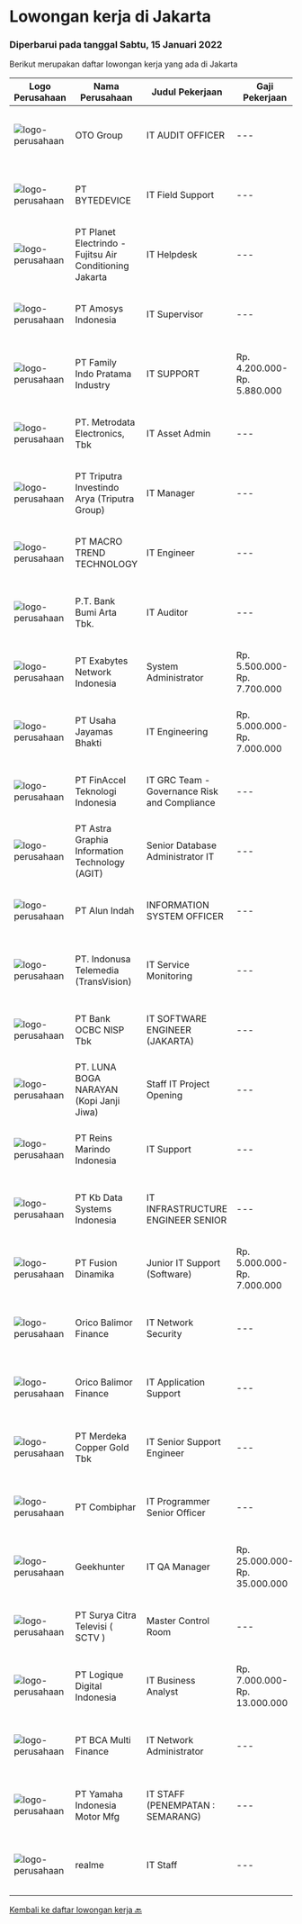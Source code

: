 
  # Lowongan kerja di Jakarta

  ### Diperbarui pada tanggal Sabtu, 15 Januari 2022

  Berikut merupakan daftar lowongan kerja yang ada di Jakarta

  |Logo Perusahaan | Nama Perusahaan | Judul Pekerjaan | Gaji Pekerjaan | Lokasi | Deskripsi | Tanggal diunggah | Pranala |
  | -------------- | --------------- | --------------- | --------- | --------- | -------------- | ------- | ----------- |
  |![logo-perusahaan](https://image-service-cdn.seek.com.au/4480daa262a58b61c18ce894b94c727e5334a38b/ee4dce1061f3f616224767ad58cb2fc751b8d2dc)|OTO Group|IT AUDIT OFFICER|---|Jakarta Selatan|Lingkup Kerja: Memeriksa dan menganalisa IT strategic plan, BCP (Business continuity planning) dan DRP (Disaster Recovery Plan), Security (Aplikasi,...|Jumat, 14 Januari 2022|https://www.jobstreet.co.id/id/job/it-audit-officer-3756199?token=0~4836655b-4b2c-4604-adba-d11a285c2a96&sectionRank=1&jobId=jobstreet-id-job-3756199|
|![logo-perusahaan](https://image-service-cdn.seek.com.au/1c0636a5bfeaac3984a838c67bd9710445dacee2/ee4dce1061f3f616224767ad58cb2fc751b8d2dc)|PT BYTEDEVICE|IT Field Support|---|Jakarta Raya|Deskripsi Pekerjaan Menangani troubleshooting hardware Menangani troubleshooting software Troubleshooting komputer, Win XP, Win 2007, Jaringan LAN,...|Jumat, 14 Januari 2022|https://www.jobstreet.co.id/id/job/it-field-support-3756320?token=0~4836655b-4b2c-4604-adba-d11a285c2a96&sectionRank=2&jobId=jobstreet-id-job-3756320|
|![logo-perusahaan](https://image-service-cdn.seek.com.au/1fdd238b52938e933bd460bd695ef123db074d98/ee4dce1061f3f616224767ad58cb2fc751b8d2dc)|PT Planet Electrindo - Fujitsu Air Conditioning Jakarta|IT Helpdesk|---|Jakarta Utara|Requirement: Diploma or Bachelor's degree in Computer Science, Information Technology or related discipline At least 2 years of experience in...|Kamis, 13 Januari 2022|https://www.jobstreet.co.id/id/job/it-helpdesk-3754891?token=0~4836655b-4b2c-4604-adba-d11a285c2a96&sectionRank=3&jobId=jobstreet-id-job-3754891|
|![logo-perusahaan](https://image-service-cdn.seek.com.au/5c9342b7649b007778d31099fcd2c07ff47306b4/ee4dce1061f3f616224767ad58cb2fc751b8d2dc)|PT Amosys Indonesia|IT Supervisor|---|Jakarta Raya|Tugas: Membantu kelancaran operasional Perusahaan yg berhubungan dengan teknologi Maintain Mail server, Networking, Domain, hosting dan data Backup...|Jumat, 14 Januari 2022|https://www.jobstreet.co.id/id/job/it-supervisor-3755524?token=0~4836655b-4b2c-4604-adba-d11a285c2a96&sectionRank=4&jobId=jobstreet-id-job-3755524|
|![logo-perusahaan](https://image-service-cdn.seek.com.au/9cf3af0c30c44f7a7468f3fdea43be1f2902f433/ee4dce1061f3f616224767ad58cb2fc751b8d2dc)|PT Family Indo Pratama Industry|IT SUPPORT|Rp. 4.200.000-Rp. 5.880.000|Jakarta Barat|Understanding Basic Network (VPN, L2 Switch, Internet)Understanding Basic Windows Server/Linux point plus (+)Experience using software...|Kamis, 13 Januari 2022|https://www.jobstreet.co.id/id/job/it-support-3754593?token=0~4836655b-4b2c-4604-adba-d11a285c2a96&sectionRank=5&jobId=jobstreet-id-job-3754593|
|![logo-perusahaan](https://image-service-cdn.seek.com.au/0d75518309b56a3cff39daa569b0ba02cc7a22f2/ee4dce1061f3f616224767ad58cb2fc751b8d2dc)|PT. Metrodata Electronics, Tbk|IT Asset Admin|---|Jakarta Selatan|Requirement: Lulusan D3/S1 Akuntansi/Keuangan/Manajement/IT  Usia Maksimal 30 th  Pengalaman Mininmal 1 tahun di posisi Asset Management  Menguasai Ms...|Jumat, 14 Januari 2022|https://www.jobstreet.co.id/id/job/it-asset-admin-3755836?token=0~4836655b-4b2c-4604-adba-d11a285c2a96&sectionRank=6&jobId=jobstreet-id-job-3755836|
|![logo-perusahaan](https://image-service-cdn.seek.com.au/1d84f78339dc414ee7320165f10c06939c86bbf4/ee4dce1061f3f616224767ad58cb2fc751b8d2dc)|PT Triputra Investindo Arya (Triputra Group)|IT Manager|---|Jakarta Raya|Qualification: Minimum Bachelor in Computer Science or any relevant major Experienced minimum 2 years in the same position  Strong Knowledge/ Skill in...|Jumat, 14 Januari 2022|https://www.jobstreet.co.id/id/job/it-manager-3755683?token=0~4836655b-4b2c-4604-adba-d11a285c2a96&sectionRank=7&jobId=jobstreet-id-job-3755683|
|![logo-perusahaan](https://image-service-cdn.seek.com.au/3e4f8f20b87f7b99e7845f30f8cb87ac70ee1d82/ee4dce1061f3f616224767ad58cb2fc751b8d2dc)|PT MACRO TREND TECHNOLOGY|IT Engineer|---|Jakarta Raya|General Requirements: Candidate at least a Diploma or Bachelors Degree in any field. Minimum has oen year of working experience in related field...|Jumat, 14 Januari 2022|https://www.jobstreet.co.id/id/job/it-engineer-3756851?token=0~4836655b-4b2c-4604-adba-d11a285c2a96&sectionRank=8&jobId=jobstreet-id-job-3756851|
|![logo-perusahaan](https://image-service-cdn.seek.com.au/993dac59f6b65dd36689f7e516cd87b1260c66de/ee4dce1061f3f616224767ad58cb2fc751b8d2dc)|P.T. Bank Bumi Arta Tbk.|IT Auditor|---|Jakarta Raya|IT AuditorBagi kandidat yang terpilih kami akan memberikan kompensasi dan benefit yang kompentitif, kesempatan untuk mengembangkan karir dan...|Jumat, 14 Januari 2022|https://www.jobstreet.co.id/id/job/it-auditor-3756594?token=0~4836655b-4b2c-4604-adba-d11a285c2a96&sectionRank=9&jobId=jobstreet-id-job-3756594|
|![logo-perusahaan](https://image-service-cdn.seek.com.au/d9717523e5372f63adb1fd5f2751b16e2884631a/ee4dce1061f3f616224767ad58cb2fc751b8d2dc)|PT Exabytes Network Indonesia|System Administrator|Rp. 5.500.000-Rp. 7.700.000|Jakarta Selatan|Installation and configuration of servers, VPS and software for internal and customers Monitoring server uptime from Nagios Monitoring Spam emails...|Jumat, 14 Januari 2022|https://www.jobstreet.co.id/id/job/system-administrator-3755784?token=0~4836655b-4b2c-4604-adba-d11a285c2a96&sectionRank=10&jobId=jobstreet-id-job-3755784|
|![logo-perusahaan](https://image-service-cdn.seek.com.au/d595132cf85783937e91ee90e74f55067032c0f4/ee4dce1061f3f616224767ad58cb2fc751b8d2dc)|PT Usaha Jayamas Bhakti|IT Engineering|Rp. 5.000.000-Rp. 7.000.000|Jakarta Utara|Kandidat harus memiliki setidaknya Gelar Sarjana di Teknik Informatika Setidaknya memiliki 1 tahun pengalaman dalam bidang yang sesuai untuk posisi...|Jumat, 14 Januari 2022|https://www.jobstreet.co.id/id/job/it-engineering-3756784?token=0~4836655b-4b2c-4604-adba-d11a285c2a96&sectionRank=11&jobId=jobstreet-id-job-3756784|
|![logo-perusahaan](https://image-service-cdn.seek.com.au/7d779526ff024e4e1b56eb2c7660cef9e65befe3/ee4dce1061f3f616224767ad58cb2fc751b8d2dc)|PT FinAccel Teknologi Indonesia|IT GRC Team - Governance Risk and Compliance|---|Jakarta Raya|The Governance, Risk, and Compliance Team will be responsible for defining, measuring, assessing and aligning with the ISO 27001 framework and other...|Jumat, 14 Januari 2022|https://www.jobstreet.co.id/id/job/it-grc-team-governance-risk-and-compliance-3755913?token=0~4836655b-4b2c-4604-adba-d11a285c2a96&sectionRank=12&jobId=jobstreet-id-job-3755913|
|![logo-perusahaan](https://image-service-cdn.seek.com.au/d5d24f88bfc047efb4ab9ca95916f2aa61c6dc60/ee4dce1061f3f616224767ad58cb2fc751b8d2dc)|PT Astra Graphia Information Technology (AGIT)|Senior Database Administrator IT|---|Jakarta Raya|The IT Database Administrator is responsible in:1. Exploring the root cause of unknown error, troubleshooting, and improving the solution.2. Ensuring...|Kamis, 13 Januari 2022|https://www.jobstreet.co.id/id/job/senior-database-administrator-it-3754191?token=0~4836655b-4b2c-4604-adba-d11a285c2a96&sectionRank=13&jobId=jobstreet-id-job-3754191|
|![logo-perusahaan](https://us.123rf.com/450wm/pavelstasevich/pavelstasevich1811/pavelstasevich181101027/112815900-stock-vector-no-image-available-icon-flat-vector.jpg?ver=6)|PT Alun Indah|INFORMATION SYSTEM OFFICER|---|Jakarta Selatan|Qualification Bachelor Degree in Computer Science/Information Technology or equivalent. At least 2 Year(s) of working experience in the related field...|Jumat, 14 Januari 2022|https://www.jobstreet.co.id/id/job/information-system-officer-3756170?token=0~4836655b-4b2c-4604-adba-d11a285c2a96&sectionRank=14&jobId=jobstreet-id-job-3756170|
|![logo-perusahaan](https://image-service-cdn.seek.com.au/1af42899c98c4983881de2fa822909f2e3fc29e4/ee4dce1061f3f616224767ad58cb2fc751b8d2dc)|PT. Indonusa Telemedia (TransVision)|IT Service Monitoring|---|Jakarta Raya|Deskripsi Pekerjaan Menjalankan IT Network Operasional, Planning dan Strategi dengan baik dan penuh tanggung jawab. Menjadi bagian penting dari unit...|Kamis, 13 Januari 2022|https://www.jobstreet.co.id/id/job/it-service-monitoring-3753942?token=0~4836655b-4b2c-4604-adba-d11a285c2a96&sectionRank=15&jobId=jobstreet-id-job-3753942|
|![logo-perusahaan](https://us.123rf.com/450wm/pavelstasevich/pavelstasevich1811/pavelstasevich181101027/112815900-stock-vector-no-image-available-icon-flat-vector.jpg?ver=6)|PT Bank OCBC NISP Tbk|IT SOFTWARE ENGINEER (JAKARTA)|---|Jakarta Raya|Membuat Spesifikasi teknis untuk masing-masing request dari user Melakukan coding program sesuai FSD (Functional Specification Design) Memberikan...|Jumat, 14 Januari 2022|https://www.jobstreet.co.id/id/job/it-software-engineer-jakarta-3756068?token=0~4836655b-4b2c-4604-adba-d11a285c2a96&sectionRank=16&jobId=jobstreet-id-job-3756068|
|![logo-perusahaan](https://image-service-cdn.seek.com.au/8b39e4c4dd81ed6bcaae7c1486783c729a6fa05e/ee4dce1061f3f616224767ad58cb2fc751b8d2dc)|PT. LUNA BOGA NARAYAN (Kopi Janji Jiwa)|Staff IT Project Opening|---|Jakarta Barat|Kualifikasi: Min. Lulusan S1 Sistem Komputer, Networking Lapangan. Memiliki pengalaman min. 1 tahun sebagai IT Support. Memiliki pengalaman dalam...|Jumat, 14 Januari 2022|https://www.jobstreet.co.id/id/job/staff-it-project-opening-3756675?token=0~4836655b-4b2c-4604-adba-d11a285c2a96&sectionRank=17&jobId=jobstreet-id-job-3756675|
|![logo-perusahaan](https://image-service-cdn.seek.com.au/ae0e076c3be83a599e84d8899d2ed1644b8c7989/ee4dce1061f3f616224767ad58cb2fc751b8d2dc)|PT Reins Marindo Indonesia|IT Support|---|Jakarta Pusat|Kualifikasi-       Memiliki keahlian setting router mikrotik (setup,firewall,failover,load balance)-       Memiliki keahlian dalam menginstall OS =...|Kamis, 13 Januari 2022|https://www.jobstreet.co.id/id/job/it-support-3754534?token=0~4836655b-4b2c-4604-adba-d11a285c2a96&sectionRank=18&jobId=jobstreet-id-job-3754534|
|![logo-perusahaan](https://image-service-cdn.seek.com.au/18000a6939d576a6f3c989d6225a933284467f5e/ee4dce1061f3f616224767ad58cb2fc751b8d2dc)|PT Kb Data Systems Indonesia|IT INFRASTRUCTURE ENGINEER SENIOR|---|Jakarta Selatan|Job Descriptions: Infrastructure : (Transportation, IT Operation Management (Security Control S/W), Banking Terminal, Infrastructure S/W, Integrated...|Jumat, 14 Januari 2022|https://www.jobstreet.co.id/id/job/it-infrastructure-engineer-senior-3742547?token=0~4836655b-4b2c-4604-adba-d11a285c2a96&sectionRank=19&jobId=jobstreet-id-job-3742547|
|![logo-perusahaan](https://image-service-cdn.seek.com.au/005d8f00b7b9c9649daeb45219ba221d8c2188ea/ee4dce1061f3f616224767ad58cb2fc751b8d2dc)|PT Fusion Dinamika|Junior IT Support (Software)|Rp. 5.000.000-Rp. 7.000.000|Jakarta Barat|Responsibilities: Provide first-response technical support to all issues reported via phone/email. Walk colleagues or clients through steps to help...|Kamis, 13 Januari 2022|https://www.jobstreet.co.id/id/job/junior-it-support-software-3754656?token=0~4836655b-4b2c-4604-adba-d11a285c2a96&sectionRank=20&jobId=jobstreet-id-job-3754656|
|![logo-perusahaan](https://image-service-cdn.seek.com.au/8cc0288c5582037319c79e0a21557bdfc9fb26e8/ee4dce1061f3f616224767ad58cb2fc751b8d2dc)|Orico Balimor Finance|IT Network Security|---|Jakarta Pusat|Job Description: Support Network specialize in Mikrotik connection (Head Office and Branch). Support and maintain Support Cisco Connection (Head...|Kamis, 13 Januari 2022|https://www.jobstreet.co.id/id/job/it-network-security-3754016?token=0~4836655b-4b2c-4604-adba-d11a285c2a96&sectionRank=21&jobId=jobstreet-id-job-3754016|
|![logo-perusahaan](https://image-service-cdn.seek.com.au/8cc0288c5582037319c79e0a21557bdfc9fb26e8/ee4dce1061f3f616224767ad58cb2fc751b8d2dc)|Orico Balimor Finance|IT Application Support|---|Jakarta Pusat|Job Description: Database knowledge (Mysql, SQL Server, Neo4J) Linux Based Operating System knowledge First level support, troubleshooting,...|Kamis, 13 Januari 2022|https://www.jobstreet.co.id/id/job/it-application-support-3753983?token=0~4836655b-4b2c-4604-adba-d11a285c2a96&sectionRank=22&jobId=jobstreet-id-job-3753983|
|![logo-perusahaan](https://image-service-cdn.seek.com.au/0bbb8cba59c6819f13ba2ba76bc6340958cff587/ee4dce1061f3f616224767ad58cb2fc751b8d2dc)|PT Merdeka Copper Gold Tbk|IT Senior Support Engineer|---|Jakarta Raya|At least 5 years experience of working experience in the related field is required for this position. Strong knowledge in troubleshooting PC Hardware,...|Kamis, 13 Januari 2022|https://www.jobstreet.co.id/id/job/it-senior-support-engineer-3754296?token=0~4836655b-4b2c-4604-adba-d11a285c2a96&sectionRank=23&jobId=jobstreet-id-job-3754296|
|![logo-perusahaan](https://image-service-cdn.seek.com.au/330d8b8194338daa373aa71b82e7dcdf4789bad9/ee4dce1061f3f616224767ad58cb2fc751b8d2dc)|PT Combiphar|IT Programmer Senior Officer|---|Jakarta Selatan|Menyusun rencana kerja dan melakukan pengawasan SLA Membuat dan mengembangkan aplikasi berbasis web sesuai dengan permintaan/kebutuhan perusahaan...|Jumat, 14 Januari 2022|https://www.jobstreet.co.id/id/job/it-programmer-senior-officer-3744285?token=0~4836655b-4b2c-4604-adba-d11a285c2a96&sectionRank=24&jobId=jobstreet-id-job-3744285|
|![logo-perusahaan](https://image-service-cdn.seek.com.au/9b1ac08312d45d7e6f0965d6cfa215d52017a644/ee4dce1061f3f616224767ad58cb2fc751b8d2dc)|Geekhunter|IT QA Manager|Rp. 25.000.000-Rp. 35.000.000|Jakarta Raya|[IT QA MANAGER]Job Requirements 2+ years of experience as Manager / Lead in diverse environments and teams 5+ years of engineering experience...|Jumat, 14 Januari 2022|https://www.jobstreet.co.id/id/job/it-qa-manager-3755866?token=0~4836655b-4b2c-4604-adba-d11a285c2a96&sectionRank=25&jobId=jobstreet-id-job-3755866|
|![logo-perusahaan](https://image-service-cdn.seek.com.au/4e68ad57f3389c3a9add3276ded24925f4a4fd76/ee4dce1061f3f616224767ad58cb2fc751b8d2dc)|PT Surya Citra Televisi  ( SCTV )|Master Control Room|---|Jakarta Pusat|Responsibilities Prepare playlists and program content to be aired. Monitor the accuracy and quality of the shows on each channel and overcome...|Jumat, 14 Januari 2022|https://www.jobstreet.co.id/id/job/master-control-room-3755788?token=0~4836655b-4b2c-4604-adba-d11a285c2a96&sectionRank=26&jobId=jobstreet-id-job-3755788|
|![logo-perusahaan](https://image-service-cdn.seek.com.au/c7afa992dbb3df981b5d1f490d0e6bbed02c8faf/ee4dce1061f3f616224767ad58cb2fc751b8d2dc)|PT Logique Digital Indonesia|IT Business Analyst|Rp. 7.000.000-Rp. 13.000.000|Jakarta Selatan|Job Description Melakukan analisa kebutuhan bisnis klien Membuat pemodelan (menggunakan BPMN, DFD, UML, ERD, dan screen modelling/wireframe), untuk...|Jumat, 14 Januari 2022|https://www.jobstreet.co.id/id/job/it-business-analyst-3756487?token=0~4836655b-4b2c-4604-adba-d11a285c2a96&sectionRank=27&jobId=jobstreet-id-job-3756487|
|![logo-perusahaan](https://image-service-cdn.seek.com.au/9069345b370eaba4fc9923aca0acfb1e585edc60/ee4dce1061f3f616224767ad58cb2fc751b8d2dc)|PT BCA Multi Finance|IT Network Administrator|---|Jakarta Utara|Job responsibilities: Manage IT network infrastructure. Create concept, design &amp; improvement for network. Analysis and troubleshooting network...|Kamis, 13 Januari 2022|https://www.jobstreet.co.id/id/job/it-network-administrator-3754641?token=0~4836655b-4b2c-4604-adba-d11a285c2a96&sectionRank=28&jobId=jobstreet-id-job-3754641|
|![logo-perusahaan](https://image-service-cdn.seek.com.au/090a1253e8fdba034f4064204066f8d77771a659/ee4dce1061f3f616224767ad58cb2fc751b8d2dc)|PT Yamaha Indonesia Motor Mfg|IT STAFF (PENEMPATAN : SEMARANG)|---|Jakarta Raya|PERSYARATAN: S1 Teknik Informatika, Teknik Komputer / Sistem Informasi Memiliki kemampuan komunikasi &amp; analisa yang baik Memiliki ketertarikan...|Kamis, 13 Januari 2022|https://www.jobstreet.co.id/id/job/it-staff-penempatan-%3A-semarang-3754482?token=0~4836655b-4b2c-4604-adba-d11a285c2a96&sectionRank=29&jobId=jobstreet-id-job-3754482|
|![logo-perusahaan](https://image-service-cdn.seek.com.au/ce55183f35a1147d853ce9cf6d51aee07d99fb22/ee4dce1061f3f616224767ad58cb2fc751b8d2dc)|realme|IT Staff|---|Jakarta Barat|Job Responsibilities: Keep computer systems running smoothly and ensure users get the maximum benefit from them Install and configure computer...|Rabu, 12 Januari 2022|https://www.jobstreet.co.id/id/job/it-staff-3753536?token=0~4836655b-4b2c-4604-adba-d11a285c2a96&sectionRank=30&jobId=jobstreet-id-job-3753536|


  [Kembali ke daftar lowongan kerja 🔙](../README.md#daftar-lowongan-kerja)
  